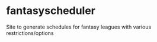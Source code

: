 # fantasyscheduler
Site to generate schedules for fantasy leagues with various restrictions/options
